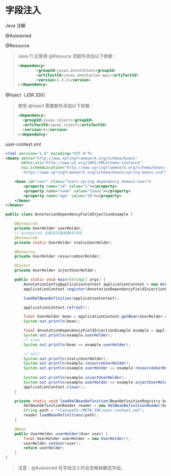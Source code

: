 # 字段注入

 Java 注解

@Autowried

@Resource

> Java 11 后使用 @Resouce 须额外添加以下依赖：
>
> ```xml
> <dependency>
>         <groupId>javax.annotation</groupId>
>         <artifactId>javax.annotation-api</artifactId>
>         <version>1.3.2</version>
> </dependency>
> ```
>

@Inject（JSR 330）

> 使用 @Inject 需要额外添加以下依赖：
>
> ```xml
> <dependency>
>   <groupId>javax.inject</groupId>
>   <artifactId>javax.inject</artifactId>
>   <version>1</version>
> </dependency>
> ```

user-context.xml

```xml
<?xml version="1.0" encoding="UTF-8"?>
<beans xmlns="http://www.springframework.org/schema/beans"
       xmlns:xsi="http://www.w3.org/2001/XMLSchema-instance"
       xsi:schemaLocation="http://www.springframework.org/schema/beans
        https://www.springframework.org/schema/beans/spring-beans.xsd">

    <bean id="user" class="learn.spring.dependency.domain.User">
        <property name="id" value="1"></property>
        <property name="name" value="Simon"></property>
        <property name="age" value="28"></property>
    </bean>
</beans>

```



```java
public class AnnotationDependencyFieldInjectionExample {

    @Autowired
    private UserHolder userHolder;
    // Autowired 注解会忽略掉静态字段
    @Autowired
    private static UserHolder staticUserHolder;

    @Resource
    private UserHolder resourceUserHolder;

    @Inject
    private UserHolder injectUserHolder;

    public static void main(String[] args) {
        AnnotationConfigApplicationContext applicationContext = new AnnotationConfigApplicationContext();
        applicationContext.register(AnnotationDependencyFieldInjectionExample.class);

        loadXmlBeanDefinition(applicationContext);

        applicationContext.refresh();

        final UserHolder bean = applicationContext.getBean(UserHolder.class);
        System.out.println(bean);

        final AnnotationDependencyFieldInjectionExample example = applicationContext.getBean(AnnotationDependencyFieldInjectionExample.class);
        System.out.println(example.userHolder);
        // true
        System.out.println(bean == example.userHolder);

        // null
        System.out.println(staticUserHolder);
        System.out.println(example.resourceUserHolder);
        System.out.println(example.userHolder == example.resourceUserHolder);
        
        System.out.println(example.injectUserHolder);
        System.out.println(example.userHolder == example.injectUserHolder);
        applicationContext.close();
    }

    private static void loadXmlBeanDefinition(BeanDefinitionRegistry beanDefinitionRegistry) {
        XmlBeanDefinitionReader reader = new XmlBeanDefinitionReader(beanDefinitionRegistry);
        String path = "classpath:/META-INF/user-context.xml";
        reader.loadBeanDefinitions(path);
    }

    @Bean
    public UserHolder userHolder(User user) {
        final UserHolder userHolder = new UserHolder();
        userHolder.setUser(user);
        return userHolder;
    }
}
```



> 注意：@Autowried 在字段注入时会忽略掉静态字段。

